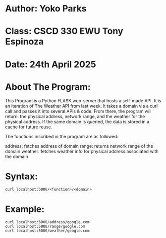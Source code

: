 # Author: Yoko Parks
# Class:  CSCD 330 EWU Tony Espinoza
# Date:   24th April 2025


# About The Program:
This Program is a Python FLASK web-server that hosts a self-made API. 
It is an iteration of The Weather API from last week.
It takes a domain via a curl call and passes it into several APIs & code. 
From there, the program will return: the physical 
address, network range, and the weather for the physical address. If
the same domain is queried, the data is stored in a cache for future reuse.

The functions inscribed in the program are as followed:

address: fetches address of domain
range: returns network range of the domain 
weather: fetches weather info for physical address associated with the domain


# Syntax:
	curl localhost:5000/<function>/<domain>


# Example:
	curl localhost:5000/address/google.com
	curl localhost:5000/range/google.com
	curl localhost:5000/weather/google.com




